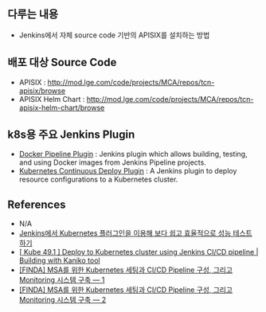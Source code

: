 
## 다루는 내용

- Jenkins에서 자체 source code 기반의 APISIX를 설치하는 방법

## 배포 대상 Source Code

- APISIX : <http://mod.lge.com/code/projects/MCA/repos/tcn-apisix/browse>
- APISIX Helm Chart : <http://mod.lge.com/code/projects/MCA/repos/tcn-apisix-helm-chart/browse>

## k8s용 주요 Jenkins Plugin

- [Docker Pipeline Plugin](https://github.com/jenkinsci/docker-workflow-plugin) : Jenkins plugin which allows building, testing, and using Docker images from Jenkins Pipeline projects.
- [Kubernetes Continuous Deploy Plugin](<https://github.com/jenkinsci/kubernetes-cd-plugin>) : A Jenkins plugin to deploy resource configurations to a Kubernetes cluster.

## References

- N/A
- [Jenkins에서 Kubernetes 플러그인을 이용해 보다 쉽고 효율적으로 성능 테스트하기](https://engineering.linecorp.com/ko/blog/performance-test-in-jenkins-run-dynamic-pod-executors-in-kubernetes-parallelly/)
- [[ Kube 49.1 ] Deploy to Kubernetes cluster using Jenkins CI/CD pipeline | Building with Kaniko tool](https://www.youtube.com/watch?v=YnZQJAMK6JI)
- [[FINDA] MSA를 위한 Kubernetes 세팅과 CI/CD Pipeline 구성, 그리고 Monitoring 시스템 구축 — 1](https://medium.com/finda-tech/finda-msa를-위한-kubernetes-세팅과-ci-cd-pipeline-구성-그리고-monitoring-시스템-구축-1-783bf49af15b)
- [[FINDA] MSA를 위한 Kubernetes 세팅과 CI/CD Pipeline 구성, 그리고 Monitoring 시스템 구축 — 2](https://medium.com/@bsc0227/finda-msa를-위한-kubernetes-세팅과-ci-cd-pipeline-구성-그리고-monitoring-시스템-구축-2-ef29380ec474)
